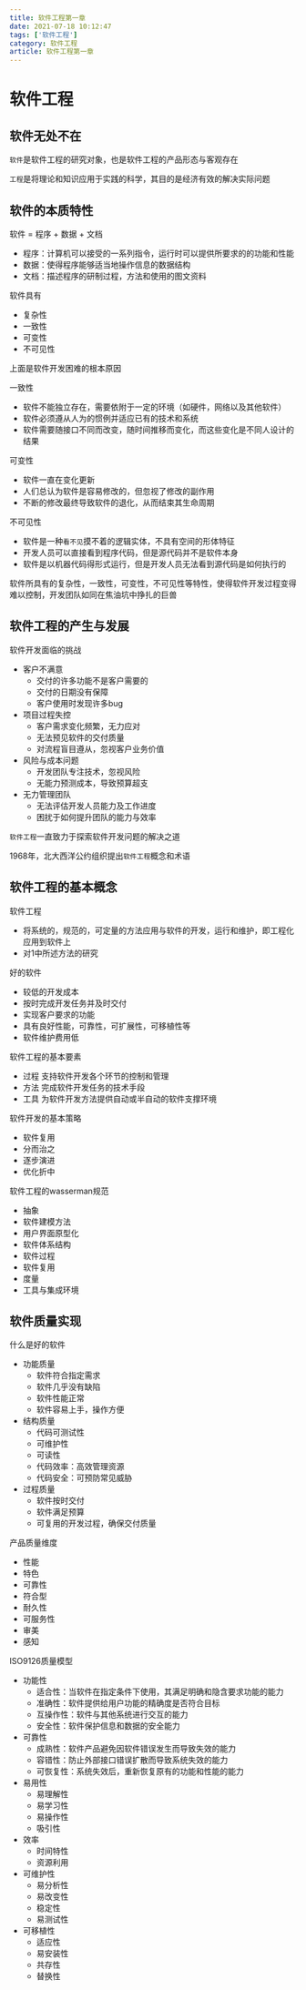 ```yaml
---
title: 软件工程第一章
date: 2021-07-18 10:12:47
tags: ['软件工程']
category: 软件工程
article: 软件工程第一章
---
```


# 软件工程

## 软件无处不在

`软件`是软件工程的研究对象，也是软件工程的产品形态与客观存在

`工程`是将理论和知识应用于实践的科学，其目的是经济有效的解决实际问题

## 软件的本质特性

软件 = 程序 + 数据 + 文档
- 程序：计算机可以接受的一系列指令，运行时可以提供所要求的的功能和性能
- 数据：使得程序能够适当地操作信息的数据结构
- 文档：描述程序的研制过程，方法和使用的图文资料


软件具有
- 复杂性
- 一致性
- 可变性
- 不可见性

上面是软件开发困难的根本原因


一致性
- 软件不能独立存在，需要依附于一定的环境（如硬件，网络以及其他软件）
- 软件必须遵从人为的惯例并适应已有的技术和系统
- 软件需要随接口不同而改变，随时间推移而变化，而这些变化是不同人设计的结果


可变性
- 软件一直在变化更新
- 人们总认为软件是容易修改的，但忽视了修改的副作用
- 不断的修改最终导致软件的退化，从而结束其生命周期


不可见性
- 软件是一种`看不见`摸不着的逻辑实体，不具有空间的形体特征
- 开发人员可以直接看到程序代码，但是源代码并不是软件本身
- 软件是以机器代码得形式运行，但是开发人员无法看到源代码是如何执行的


软件所具有的复杂性，一致性，可变性，不可见性等特性，使得软件开发过程变得难以控制，开发团队如同在焦油坑中挣扎的巨兽


## 软件工程的产生与发展

软件开发面临的挑战
- 客户不满意
    - 交付的许多功能不是客户需要的
    - 交付的日期没有保障
    - 客户使用时发现许多bug
- 项目过程失控
    - 客户需求变化频繁，无力应对
    - 无法预见软件的交付质量
    - 对流程盲目遵从，忽视客户业务价值
- 风险与成本问题
    - 开发团队专注技术，忽视风险
    - 无能力预测成本，导致预算超支
- 无力管理团队 
    - 无法评估开发人员能力及工作进度
    - 困扰于如何提升团队的能力与效率


`软件工程`一直致力于探索软件开发问题的解决之道

1968年，北大西洋公约组织提出`软件工程`概念和术语



## 软件工程的基本概念



软件工程
- 将系统的，规范的，可定量的方法应用与软件的开发，运行和维护，即工程化应用到软件上
- 对1中所述方法的研究


好的软件
- 较低的开发成本
- 按时完成开发任务并及时交付
- 实现客户要求的功能
- 具有良好性能，可靠性，可扩展性，可移植性等
- 软件维护费用低


软件工程的基本要素
- 过程
    支持软件开发各个环节的控制和管理
- 方法
    完成软件开发任务的技术手段
- 工具
    为软件开发方法提供自动或半自动的软件支撑环境



软件开发的基本策略
- 软件复用
- 分而治之
- 逐步演进
- 优化折中


软件工程的wasserman规范
- 抽象
- 软件建模方法
- 用户界面原型化
- 软件体系结构
- 软件过程
- 软件复用
- 度量
- 工具与集成环境


## 软件质量实现

什么是好的软件
- 功能质量
    - 软件符合指定需求
    - 软件几乎没有缺陷
    - 软件性能正常
    - 软件容易上手，操作方便
- 结构质量
    - 代码可测试性
    - 可维护性
    - 可读性
    - 代码效率：高效管理资源
    - 代码安全：可预防常见威胁
- 过程质量
    - 软件按时交付
    - 软件满足预算
    - 可复用的开发过程，确保交付质量


产品质量维度
- 性能
- 特色
- 可靠性
- 符合型
- 耐久性
- 可服务性
- 审美
- 感知

ISO9126质量模型
- 功能性
    - 适合性：当软件在指定条件下使用，其满足明确和隐含要求功能的能力
    - 准确性：软件提供给用户功能的精确度是否符合目标
    - 互操作性：软件与其他系统进行交互的能力
    - 安全性：软件保护信息和数据的安全能力
- 可靠性
    - 成熟性：软件产品避免因软件错误发生而导致失效的能力
    - 容错性：防止外部接口错误扩散而导致系统失效的能力
    - 可恢复性：系统失效后，重新恢复原有的功能和性能的能力
- 易用性
    - 易理解性
    - 易学习性
    - 易操作性
    - 吸引性
- 效率
    - 时间特性
    - 资源利用
- 可维护性
    - 易分析性
    - 易改变性
    - 稳定性
    - 易测试性
- 可移植性
    - 适应性
    - 易安装性
    - 共存性
    - 替换性



